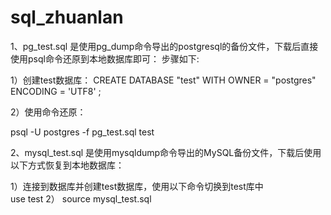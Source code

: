 # sql_zhuanlan

1、pg_test.sql 是使用pg_dump命令导出的postgresql的备份文件，下载后直接使用psql命令还原到本地数据库即可：
步骤如下:

1）创建test数据库：
CREATE DATABASE "test"
WITH
  OWNER = "postgres"
  ENCODING = 'UTF8'
;

2）使用命令还原：

psql -U postgres -f  pg_test.sql test  

2、mysql_test.sql 是使用mysqldump命令导出的MySQL备份文件，下载后使用以下方式恢复到本地数据库：  

1）连接到数据库并创建test数据库，使用以下命令切换到test库中  
      use test
2） source mysql_test.sql  
